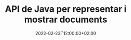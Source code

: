 ---
############################# Static ############################
layout: "product"
date: 2022-02-23T12:00:00+02:00
draft: false

lang: ca
product: "Viewer"
product_tag: "viewer"
platform: "Java"
platform_tag: "java"

############################# Head ############################
head_title: "Java Document Viewer API per a PDF Word Excel HTML Imatges i correus electrònics"
head_description: "Visualitzador de documents Java i API de representació de fitxers. Afegiu un visor de PDF, un visor de Word, un visor d'Excel, un visor d'imatges, un visor HTML, un visor de correu electrònic a les aplicacions Java."

############################# Header ############################
title: "API de Java per representar i mostrar documents"
description: "Biblioteca de visualitzador de documents per desenvolupar aplicacions Java que representin, visualitzin i manipulin de manera nativa documents multiformat que admeten més de 170 formats de fitxer."
button:
    enable: true
    icon: "fas fa-arrow-down"
    label: "Download Free Trial"
    link: "https://downloads.groupdocs.com/viewer/java"

############################# SubMenu ############################
submenu:
    enable: true
    
    left:
        img_alt: "GroupDocs.Viewer for Java"
        image: "https://www.groupdocs.cloud/templates/groupdocs/images/product-logos/groupdocs-viewer-java.png"
        product: "GroupDocs.Viewer"
        platform: "Java"

    middle:
        button:
            # button loop
            - link: "#overview"
              text: "Visió general"

            # button loop
            - link: "#features"
              text: "Característiques"

            # button loop
            - link: "#support"
              text: "Suport"

            # button loop
            - link: "https://products.groupdocs.app/viewer/total"
              text: "Demostració en directe"

            # button loop
            - link: "https://purchase.groupdocs.com/pricing/viewer/java"
              text: "Preus"

    right:
        link_download: "https://releases.groupdocs.com/viewer/java/"
        link_learn: "https://docs.groupdocs.com/viewer/java/"
        link_buy: "https://purchase.groupdocs.com"

############################# Overview ############################
overview:
    enable: true
    content: |
      GroupDocs.Viewer per a Java combina un conjunt potent d'API de visualització de documents per mostrar imatges i formats de documents a les vostres aplicacions Java sense necessitat d'instal·lar programari addicional. Rasteritza els documents de manera nativa i els converteix en SVG+HTML+CSS per millorar la qualitat de visualització dels documents alhora que ofereix una sortida de text real i d'alta fidelitat. Utilitzant l'API de representació de documents: visualitzeu ràpidament PDF, HTML, XML, Microsoft Office Word, fulls de treball Excel, presentacions de PowerPoint, correus electrònics d'Outlook, diagrames de Visio, Projecte, metafitxers, imatges i diversos altres formats de fitxer amb facilitat i menys perills de programació. També pot mostrar fitxers protegits amb contrasenya i permetre obtenir la representació del document en format HTML, imatge o PDF després de la representació. La nostra biblioteca de visualitzador de fitxers és bastant personalitzable, ja que us permet mostrar tot el document o render-lo parcialment per accelerar el procés. Mitjançant l'API de GroupDocs.Viewer per a Java, podeu veure pàgines, un interval de cel·les específics en un full de càlcul o fins i tot representar una capa de document individual en formats, com ara PDF i CAD.  

      L'API de GroupDocs.Viewer per a Java us permet representar documents amb/sense anotacions o comentaris per als formats de fitxer compatibles. També us permet afegir directoris de tipus de lletra personalitzats i extreure informació bàsica del document, com ara FileType, Extension, Name, PageCount, etc.  

      GroupDocs.Viewer per a Java és compatible amb totes les versions de Java i és compatible amb sistemes operatius populars (Windows, Linux, macOS) capaços d'executar el temps d'execució de Java.
    tabs:
      enable: true
      
      ## TAB ONE ##
      tab_one:
        description: |
          A continuació es mostra una visió general de GroupDocs.Viewer per a Java:
      
        right:
          enable: true
          icon: "fab fa-html5"
          title: "Visió general"
          content: |
            * Mostra més de 170 tipus de documents 
            * Obteniu HTML, imatge i versió PDF 
            * Gira i reordena 
            * Aplicar filigrana 
            * Memòria cau per a un procés ràpid 
            * Afegeix fonts personalitzades 
            * Aplicar estàndards de codificació 
            * Gestor de dades d'entrada personalitzat 
            * Renderitza amb el seguiment dels canvis 
            * Mostra com a HTML responsiu 
            * Renderitza capes de PDF i CAD 
            * Renderitza fitxers protegits 
      
      ## TAB TWO ##
      tab_two:
        description: |
          GroupDocs.Viewer per a Java és compatible amb tots els formats de fitxer de documents populars, com ara: Microsoft Office, imatges, diagrames i molts altres.

        left:
          enable: true
          table:
            # table loop
            - title: "Microsoft Office"
              content: |
                * **Word:** DOC, DOCX, DOCM, DOT, DOTX, DOTM, RTF, TXT
                * **Excel:** XLS, XLSX, XLSM, XLSB, XLTM, XLT, XLTM, XLTX, XLAM, SXC, SpreadsheetML
                * **PowerPoint:** PPT, PPTX, PPS, PPSX, PPSM, POT, POTM, POTX, PPTM
                * **Visio:** VSD, VDX, VSS, VSSX, VSX, VST, VSTX, VTX, VSDX, VDW, VSTM, VSSM, VSDM
                * **Project:** MPP, MPT, MPX
                * **Outlook:** MSG, EML, EMLX, PST, OST
                * **OneNote:** ONE

            # table loop
            - title: "Altres formats"
              content: |
                * **Fitxers de disseny de pàgina:** PDF, TEX, XPS, OXPS
                * **OpenDocument:** ODT, OTT, ODS, ODP, OTP, OTS, ODG, OTG, FODP, FODG
                * **Valors separats per delimitadors:** CSV, TSV
                * **Web:** HTML, MHT, MHTML
                * **Metafile:** WMF, EMF, CGM, EMZ, WMZ
                * **PostScript:** PS, EPS
                * **Arxius:** ZIP, TAR, BZ2, GZ, RAR, RAR5
                * **Diversos:** OBJ, EPUB, MOBI, DjVu, XML, VCF, VCARD, NUMBERS, NSF

        right:
          enable: true
          table:
            # table loop
            - title: "Imatges, gràfics i diagrames"
              content: |
                * **Imatges:** BMP, GIF, JPG, PNG, TIFF, WebP, DNG, DIB
                * **Icona de Windows:** ICO
                * **Gràfics vectorials escalables:** SVG, CDR, CMX, IGS, SVGZ
                * **Jpeg2000:** JP2, J2C, J2K, JPC, JPF, JPX, JPM
                * **Adobe Photoshop:** PSD, PSB
                * **Llenguatge de comandaments de la impressora:** PCL
                * **Litografia estèreo (impressió 3D):** STL
                * **Classes de la Fundació de la indústria:** IFC
                * **Imatge mèdica:** DICOM
                * **Documents del traçador:** PLT, HPG
                * **Formats web de disseny d'Autodesk:** DWF, DWG
                * **Dibuix d'AutoCAD:** DWT, IFC, STL, CF2
                * **DGN basat en ISFF (V7):** DGN

            # table loop
            - title: "Formats de llenguatges de programació"
              content: |
                * **Fitxers C/C++/C#:** C, CC, C# , CPP, CXX, CS, H, HH, M, MM
                * **Fitxers Java/JavaScript:** JAVA, JS, JSON, PROPERTIES
                * **Diversos:** VB, PHP, SQL, PL, PY, PV, RB, RST, SASS, SCALA, SCM, SCRIPT, AS, AS3, ASM, BAT, CMAKE, CSS, DIFF, ERB, GROOVY, HAML, LESS, LOG, M, MAKE, MD, ML, MM, SH, SML, VIM, YAML

      ## TAB THREE ##
      tab_three:
        description: |
          GroupDocs.Viewer per a Java admet els següents sistemes operatius, marcs i gestors de paquets:
        
        left:
          enable: true
          table:
            # table loop
            - icon: "fab fa-windows"
              title: "Sistemes operatius"
              content: |
                * Microsoft Windows Server 2003 i posteriors 
                * Microsoft Windows XP i posteriors 
                * Microsoft Windows 10 i 11 
                * Linux (Ubuntu, OpenSUSE, CentOS i altres) 
                * Mac OS X 

            # table loop
            - icon: "fas fa-code"
              title: "Marcs suportats"
              content: |
                * J2SE 8.0 (1.8) o superior (per exemple, Java 17) 

        right:
          enable: true
          table:
            # table loop
            - icon: "fas fa-cogs"
              title: "Entorns de desenvolupament"
              content: |
                * NetBeans
                * IntelliJ IDEA
                * Eclipse

            # table loop
            - icon: "fas fa-tools"
              title: "Eina d'automatització de creació"
              content: |
                * Maven
                * Gradle

############################# Features ############################
features:
    enable: true
    title: "Funcions de GroupDocs.Viewer per a Java"

    feature:
      # feature loop
      - icon: "fas fa-copy"
        content: "Visor per a HTML, PDF, Imatges, Word, Excel i altres formats de document"

      # feature loop
      - icon: "fas fa-eye"
        content: "Renderitza fitxers de dibuixos d'AutoCAD (DWG) en format SVG"

      # feature loop
      - icon: "fas fa-bolt"
        content: "Ajusteu el color de fons del fitxer convertit"
      
      # feature loop
      - icon: "fas fa-file-powerpoint"
        content: "Rasteritzar i convertir documents en SVG, HTML i CSS"

      # feature loop
      - icon: "fas fa-code"
        content: "Obteniu representació HTML, imatge o PDF de documents mitjançant la representació"

      # feature loop
      - icon: "fas fa-cloud"
        content: "Versions en memòria cau dels documents per accelerar el temps de càrrega"

      # feature loop
      - icon: "fas fa-remove-format"
        content: "Configura directoris de tipus de lletra personalitzats"

      # feature loop
      - icon: "fas fa-comment-slash"
        content: "Aplicar estàndards de codificació a documents de Word, Excel i correu electrònic"

      # feature loop
      - icon: "fas fa-location-arrow"
        content: "Renderitzar documents de forma remota a FTP o emmagatzematge al núvol"

      # feature loop
      - icon: "fas fa-border-all"
        content: "Suprimeix o conserva les anotacions i els comentaris durant la renderització"

      # feature loop
      - icon: "fas fa-wrench"
        content: "Renderitza les pàgines del document com a pàgines HTML separades"

      # feature loop
      - icon: "fas fa-columns"
        content: "Renderitza diapositives i pàgines amagades i aplica el reordenament de pàgines al document renderitzat"

      # feature loop
      - icon: "fas fa-file-word"
        content: "Renderitza l'interval de pàgines, pàgines específiques o totes les pàgines en HTML"

      # feature loop
      - icon: "fas fa-envelope"
        content: "Renderitza o amaga els comentaris del document"

      # feature loop
      - icon: "fas fa-print"
        content: "Creeu HTML responsiu per a alguns formats de document mitjançant la representació"

      # feature loop
      - icon: "fas fa-file-archive"
        content: "Reduïu la mida del fitxer resultant de l'HTML renderitzat excloent els tipus de lletra"

      # feature loop
      - icon: "fas fa-lock"
        content: "Elimina els comentaris, els espais en blanc addicionals, etc., per reduir la sortida HTML i CSS"

      # feature loop
      - icon: "fas fa-file-code"
        content: "Utilitzeu les coordenades del document font per llegir el text contingut"
      
      # feature loop
      - icon: "fas fa-fill-drip"
        content: "Mostra/amaga la vora de la cel·la als fulls d'Excel de la sortida renderitzada"

      # feature loop
      - icon: "fas fa-file-excel"
        content: "Representa un nombre específic de files de cada pàgina en un full d'Excel"

      # feature loop
      - icon: "fas fa-heading"
        content: "Model de renderització i tots els dissenys no buits o un disseny particular d'un fitxer CAD"

      # feature loop
      - icon: "fas fa-project-diagram"
        content: "Mostra els elements dels fitxers de dades d'Outlook (OST/PST) com a PDF"

      # feature loop
      - icon: "fas fa-cube"
        content: "Renderització de rajoles o renderització per coordenades de documents CAD com a imatge, HTML o PDF"

      # feature loop
      - icon: "fab fa-uncharted"
        content: "Estableix restriccions d'impressió quan es renderitza a PDF"

    more_feature:
      # more_feature_loop
      - title: "API eficient i fiable per visualitzar documents"
        content: |
          L'API de GroupDocs.Viewer per a Java es pot utilitzar per visualitzar, representar i mostrar documents de més de 150 formats de fitxer diferents. Es fa de manera fiable i eficient mantenint intacte el contingut i l'estructura del document. L'exemple següent mostra el nivell de facilitat amb què l'API de GroupDocs.Viewer per a Java representa un fitxer DOCX com a fitxer d'imatge mitjançant Java:

          ```java
          // Initialize Viewer
          Viewer viewer = new Viewer("invoice.docx");
          // Create view options
          PdfViewOptions viewOptions = new PdfViewOptions();
          // Convert file to PDF and check the output in the current directory
          viewer.view(viewOptions);
          ```
      # more_feature_loop
      - title: "Realitzeu transformacions durant la representació de documents"
        content: "L'API de GroupDocs.Viewer per a Java us ofereix diverses opcions de transformació que s'aplicaran al document renderitzat per obtenir una visualització i una visualització més personalitzades. Podeu girar les pàgines proporcionant l'angle. Podeu fer l'ordre de les pàgines renderitzades. Apliqueu text específic com a filigrana a pàgines o imatges renderitzades. Mitjançant l'API de GroupDocs.Viewer per a Java, també teniu la possibilitat d'afegir tipus de lletra personalitzats al document que es representa."

      # more_feature_loop
      - title: "Treballar amb fitxers adjunts de correu electrònic"
        content: "L'API de GroupDocs.Viewer per a Java us permet obtenir fitxers adjunts específics o tots els d'un correu electrònic. Un cop obtingueu els fitxers adjunts de correu electrònic necessaris, podeu representar aquests fitxers adjunts a imatges o HTML."

############################# Support ############################
support:
    enable: true

############################# Solutions ##########################
solutions:
    enable: true
    title: "GroupDocs.Viewer ofereix API de visualització de documents per a altres entorns de desenvolupament populars"

    solution:
        # solution loop
        - img_alt: "GroupDocs.Viewer for .NET"
          image: "https://www.groupdocs.cloud/templates/groupdocs/images/product-logos/groupdocs-viewer-net.png"
          product: "GroupDocs.Viewer"
          platform: ".NET"
          link: "/viewer/net/"

############################# Back to top ##########################
back_to_top:
  enable: true
---